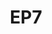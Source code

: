 ---
slug: EP7
title: "EP7"
description: "Solar powered. Smart connected. Easily controllable"
image: "/images/smartentry/EP7.png"
images:
  - url: "/images/smartentry/EP7.png"
    caption: "Front view"

features:
 - "1/2.7\" Advanced Scan CMOS Sensor with low light sensitivity."
 - "2.0mm f/2.2 aperture lens with 162° tilted viewing angle."
 - "IR cut filter with auto switch and dual 850nm infrared lights for night vision up to 6 meters."
 - "2048 × 1296 maximum video resolution with 2D/3D Digital Noise Reduction."
 - "Supports H.265 / H.264 video compression and up to 15 fps frame rate (self-adapting)."
 - "Multiple door unlocking options: badge (CPU card, up to 3), password, remote unlock, indoor display unlock."
 - "Dual-wire ports for door/gate and electric strike panel connections supporting distances 1–10 meters."
 - "Built-in high-sensitivity microphone and high-power amplifier."
 - "Single doorbell button with support for handwritten name cards (3 included)."
 - "0-9 password keyboard with 5 groups of 6-10 digit codes and backlit keys."
 - "Long-range Wi-Fi support with IEEE 802.11AH standard; range up to 350m open area and 80m through walls."
 - "IP65 waterproof rating with shield cover for weather protection."
 - "Battery-powered with 2600mAh rechargeable 7.3V lithium battery (detachable), lasting 85 days average use."
 - "7-inch touchscreen internal monitor with 1024 × 600 resolution."
 - "Supports microSD card storage up to 512GB."
 - "Supports multiple ringtones (up to 20) and live video, playback, talk, listen, and video calling."
 - "Supports solar panel power with IP65 rating."



specification:
  model: "CS-EP7"
  image_sensor: "1/2.7 Advanced Scan CMOS Sensor (Supports Low Light Sensitivity)"
  lens: "2.0mm f/2.2 aperture, viewing angle: 162° (tilted)"
  maximum_accuracy: "2048 * 1296"
  framerate: "Maximum: 15 fps; self-adapting during network transmission"
  Ingress_Protection_Degree: "N/A"
  size: "7-inch touch screen for Screen Size"
  battery: "2600mAh 7.3V (5200mAh 3.7V) rechargeable and detachable lithium battery 85 days of average use 3 minutes per day, open the electric strike plate 10 times"
price: "Contact Sales"

---